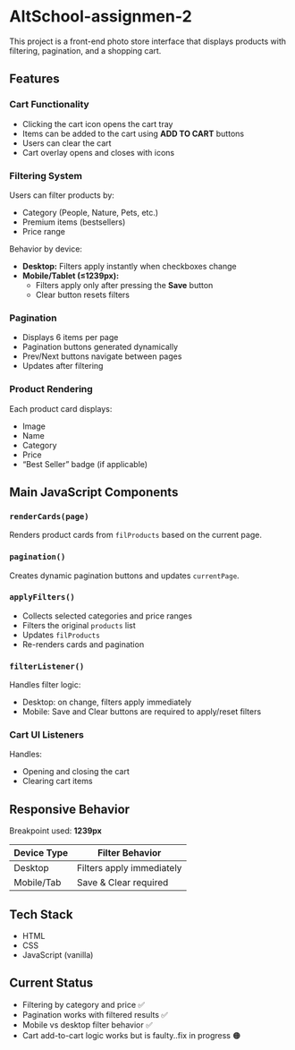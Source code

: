 # AltSchool-assignmen-2

This project is a front-end photo store interface that displays products with filtering, pagination, and a shopping cart.

## Features

### Cart Functionality

- Clicking the cart icon opens the cart tray
- Items can be added to the cart using **ADD TO CART** buttons
- Users can clear the cart
- Cart overlay opens and closes with icons

### Filtering System

Users can filter products by:

- Category (People, Nature, Pets, etc.)
- Premium items (bestsellers)
- Price range

Behavior by device:

- **Desktop:** Filters apply instantly when checkboxes change
- **Mobile/Tablet (≤1239px):**
  - Filters apply only after pressing the **Save** button
  - Clear button resets filters

### Pagination

- Displays 6 items per page
- Pagination buttons generated dynamically
- Prev/Next buttons navigate between pages
- Updates after filtering

### Product Rendering

Each product card displays:

- Image
- Name
- Category
- Price
- “Best Seller” badge (if applicable)

## Main JavaScript Components

### `renderCards(page)`

Renders product cards from `filProducts` based on the current page.

### `pagination()`

Creates dynamic pagination buttons and updates `currentPage`.

### `applyFilters()`

- Collects selected categories and price ranges
- Filters the original `products` list
- Updates `filProducts`
- Re-renders cards and pagination

### `filterListener()`

Handles filter logic:

- Desktop: on change, filters apply immediately
- Mobile: Save and Clear buttons are required to apply/reset filters

### Cart UI Listeners

Handles:

- Opening and closing the cart
- Clearing cart items

## Responsive Behavior

Breakpoint used: **1239px**

| Device Type | Filter Behavior           |
| ----------- | ------------------------- |
| Desktop     | Filters apply immediately |
| Mobile/Tab  | Save & Clear required     |

## Tech Stack

- HTML
- CSS
- JavaScript (vanilla)

## Current Status

- Filtering by category and price ✅
- Pagination works with filtered results ✅
- Mobile vs desktop filter behavior ✅
- Cart add-to-cart logic works but is faulty..fix in progress 🟠
